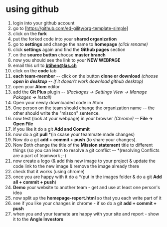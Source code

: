 # using github

1. login into your github account
2. go to [https://github.com/ed-gility/org-template-simple]
3. click on the **fork**
4. put the forked code into your **shared organization**
5. go to **settings** and change the name to **homepage** *(click rename)*
6. click **settings** again and find the **Github pages** section
7. on the **source button** choose **master branch**
8. now you should see the link to your **NEW WEBPAGE**
9. email this url to **btihen@las.ch**
10. click on the **code** tab
11. **each team-member** -- click on the button **clone or download** *(choose **open in desktop** -- if it doesn't work download github desktop)*
12. open your **Atom** editor
13. add the **Git Plus** plugin -- *(Packages -> Settings View -> Manage Pakages -> Install)*
14. Open your newly downloaded code in Atom
15. One person on the team should change the organization name -- the other should write the "misson" sentence.
16. now test (look at your webpage) in your browser *(Chrome)* -- **File -> Open File**
15. if you like it do a git **Add and Commit**
16. now do a git **pull** *(in csase your teammate made changes) 
17. Now do a git **add + commit + push** (to share your changes).
18. Now Both change the title of the **Mission statement** title to different things (so you can learn to resolve a git conflict -- *(resolving Conflicts are a part of teamwork ;-)
19. now create a logo (& add this new image to your project & update the code link to the new image & remove the image already there
20. check that it works (using chrome)
21. once you are happy with it do a *(put in the images folder & do a git **Add all + commit + push**)
22. **Demo** your website to another team - get and use at least one person's idea
23. now split up the **homepage-report.html** so that you each write part of it
24. see if you like your changes in chrome - if so do a git **add + commit + push**
25. when you and your teamate are happy with your site and report - show it to the **Angle Investors**
